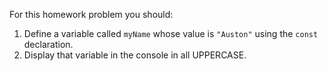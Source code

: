 For this homework problem you should:

1. Define a variable called `myName` whose value is `"Auston"` using the `const` declaration.
2. Display that variable in the console in all UPPERCASE.